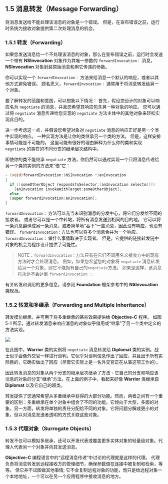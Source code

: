 ## 1.5 消息转发（Message Forwarding）
将消息发送给不能处理该消息的对象是一个错误。 但是，在宣布错误之前，运行时系统为接收对象提供第二次处理消息的机会。

### 1.5.1 转发（Forwarding）
如果您发送消息给一个不处理该消息的对象，那么在宣布错误之前，运行时会发送一个带有 **NSInvocation** 对象作为其唯一参数的 `forwardInvocation：` 消息，**NSInvocation** 对象封装原始消息和用它传递的参数。

你可以实现一个 `forwardInvocation：` 方法来给消息一个默认的响应，或者以其他方式避免错误。 顾名思义，`forwardInvocation：` 通常用于将消息转发给另一个对象。

要了解转发的范围和意图，可以想象以下情况：
首先，假设您设计的对象可以响应名为 `negotiate` 的消息，并且您希望其响应包含另一种对象的响应。 您可以通过将 `negotiate` 消息传递给您实现的 `negotiate` 方法主体中的其他对象来轻松实现此目的。

进一步考虑这一点，并假设您希望对象对 `negotiate` 消息的响应正好是另一个类中实现的响应。 一种实现方法是让你的类继承另一个类的方法。 但是，这样安排事情可能是不可能的。 这里可能有很好的理由解释为什么你的类和实现 `negotiate` 的类在的不同分支的继承层次结构中。

即使你的类不能继承 `negotiate` 方法，你仍然可以通过实现一个只将消息传递给另一个类的实例的方法来“借”它：

``` Objective-C
- (void)forwardInvocation:(NSInvocation *)anInvocation
{
  if ([someOtherObject respondsToSelector:[anInvocation selector]])
    [anInvocation invokeWithTarget:someOtherObject];
  else
  [super forwardInvocation:anInvocation];
}
```

`forwardInvocation：` 方法可以充当未识别消息的分发中心，将它们分发给不同的接收者。 或者它可以是一个中转站，将所有消息发送到相同的目的地。 它可以将一条消息翻译成另一条消息，或者简单地“吞下”一些消息，因此没有响应，也没有错误。 `forwardInvocation：`方法也可以将多个消息合并为一个响应。 `forwardInvocation：` 做什么事情取决于实现者。 但是，它提供的链接转发链中对象的机会为程序设计提供了可能性。

> NOTE：`forwardInvocation：`方法只有在它们不调用名义接收方中的现有方法时才会处理消息。 例如，如果您希望您的对象将 `negotiate` 消息转发给另一个对象，则它不能拥有自己的`negotiate`方法。 如果是这样，该消息将永远不会达到 `forwardInvocation :`.

有关转发和调用的更多信息，请参阅 **Foundation** 框架参考中的 **NSInvocation** 类规范。

### 1.5.2 转发和多继承（Forwarding and Multiple Inheritance）

转发模仿继承，并可用于将多重继承的某些效果提供给 **Objective-C** 程序。 如图 5-1 所示，通过转发消息来响应消息的对象似乎借用或“继承”了另一个类中定义的方法实现。

![](https://developer.apple.com/library/content/documentation/Cocoa/Conceptual/ObjCRuntimeGuide/Art/forwarding.gif)

在此图中，**Warrior** 类的实例将 `negotiate` 消息转发给 **Diplomat** 类的实例。战士似乎会像外交官一样进行谈判。它似乎对谈判信息作出了回应，并且出于所有实际目的，它确实做出了回应（尽管它实际上是一名外交官正在从事这项工作的）。

因此转发消息的对象从两个分支的继承层次继承了方法 - 它自己的分支和响应该消息的对象的分支“继承”方法。在上面的例子中，看起来好像 **Warrior** 类继承自 **Diplomat** 以及它自己的超类。

转发提供了您通常希望从多重继承中获得的大部分功能。然而，两者之间有一个重要的区别：多重继承在单个对象中组合了不同的功能。它倾向于大型，多面的对象。另一方面，转发将单独的责任分配给不同的对象。它将问题分解成更小的对象，但以对消息发送者透明的方式关联这些对象。

### 1.5.3 代理对象（Surrogate Objects）

转发不仅可以模拟多继承，还可以开发代表或覆盖更多实体对象的轻量级对象。代理人代表另一个对象并向其发送消息。

**Objective-C** 编程语言中的“远程消息传递”中讨论的代理就是这样的代理。 代理负责将消息转发到远程接收方的管理细节，确保参数值在连接中被复制和检索，等等。 但它并不试图做其他事情; 它不会复制远程对象的功能，而只是给远程对象一个本地地址，一个可以在另一个应用程序中接收消息的地方。
